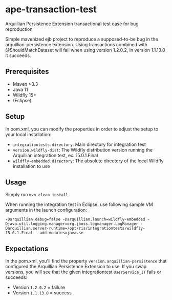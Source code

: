 # ape-transaction-test
Arquillian Persistence Extension transactional test case for bug reproduction

Simple mavenized ejb project to reproduce a supposed-to-be bug in the arquillian-persistence extension. Using transactions combined with @ShouldMatchDataset will fail when using version 1.2.0.2, in version 1.1.13.0 it succeeds.

## Prerequisites

* Maven >3.3
* Java 11
* Wildfly 15+
* (Eclipse)

## Setup

In pom.xml, you can modify the properties in order to adjust the setup to your local installation:

* `integrationtests.directory`: Main directory for integration test
* `version.wildfly-dist`: The Wildfly distribution version running the Arquillian integration test, ex. 15.0.1.Final
* `wildfly-embedded.directory`: The absolute directory of the local Wildfly installation to use

## Usage

Simply run `mvn clean install`

When running the integration test in Eclipse, use following sample VM arguments in the launch configuration:

`-Darquillian.debug=false -Darquillian.launch=wildfly-embedded -Djava.util.logging.manager=org.jboss.logmanager.LogManager
-Darquillian.server-runtime=/opt/ris/integrationtests/wildfly-15.0.1.Final --add-modules=java.se`

## Expectations

In the pom.xml, you'll find the property `version.arquillian-persistence` that configured the Arquillian Persistence Extension to use. 
If you swap versions, you will see that the given integrationtest `UserService_IT` fails or succeeds:

* Version `1.2.0.2`  = failure
* Version `1.1.13.0` = success
